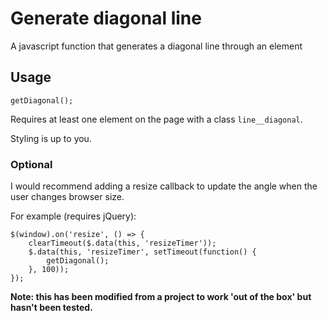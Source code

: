# Generate diagonal line

A javascript function that generates a diagonal line through an element


## Usage

`getDiagonal();`

Requires at least one element on the page with a class `line__diagonal`.

Styling is up to you.

### Optional

I would recommend adding a resize callback to update the angle when the user changes browser size.

For example (requires jQuery):

````
$(window).on('resize', () => {
	clearTimeout($.data(this, 'resizeTimer'));
	$.data(this, 'resizeTimer', setTimeout(function() {
		getDiagonal();
	}, 100));
});
````

**Note: this has been modified from a project to work 'out of the box' but hasn't been tested.**
